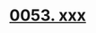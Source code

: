 # [0053. xxx](https://github.com/Tdahuyou/TNotes.react/tree/main/notes/0053.%20xxx)

<!-- region:toc -->

<!-- endregion:toc -->
